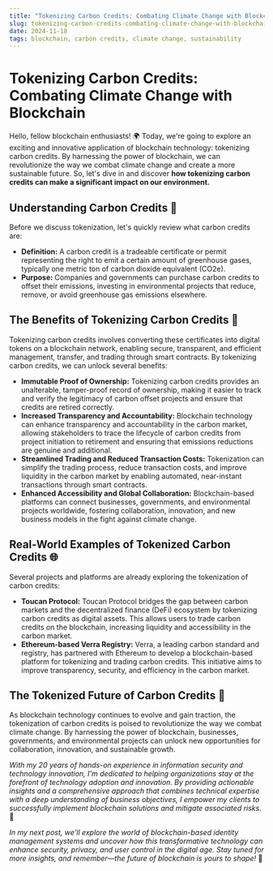 ```yaml
---
title: "Tokenizing Carbon Credits: Combating Climate Change with Blockchain"
slug: tokenizing-carbon-credits-combating-climate-change-with-blockchain
date: 2024-11-18
tags: blockchain, carbon credits, climate change, sustainability
---
```


# Tokenizing Carbon Credits: Combating Climate Change with Blockchain

Hello, fellow blockchain enthusiasts! 🌍 Today, we're going to explore an exciting and innovative application of blockchain technology: tokenizing carbon credits. By harnessing the power of blockchain, we can revolutionize the way we combat climate change and create a more sustainable future. So, let's dive in and discover **how tokenizing carbon credits can make a significant impact on our environment.**

## Understanding Carbon Credits 🌳

Before we discuss tokenization, let's quickly review what carbon credits are:

- **Definition:** A carbon credit is a tradeable certificate or permit representing the right to emit a certain amount of greenhouse gases, typically one metric ton of carbon dioxide equivalent (CO2e).
- **Purpose:** Companies and governments can purchase carbon credits to offset their emissions, investing in environmental projects that reduce, remove, or avoid greenhouse gas emissions elsewhere.

## The Benefits of Tokenizing Carbon Credits 💚

Tokenizing carbon credits involves converting these certificates into digital tokens on a blockchain network, enabling secure, transparent, and efficient management, transfer, and trading through smart contracts. By tokenizing carbon credits, we can unlock several benefits:

- **Immutable Proof of Ownership:** Tokenizing carbon credits provides an unalterable, tamper-proof record of ownership, making it easier to track and verify the legitimacy of carbon offset projects and ensure that credits are retired correctly.
- **Increased Transparency and Accountability:** Blockchain technology can enhance transparency and accountability in the carbon market, allowing stakeholders to trace the lifecycle of carbon credits from project initiation to retirement and ensuring that emissions reductions are genuine and additional.
- **Streamlined Trading and Reduced Transaction Costs:** Tokenization can simplify the trading process, reduce transaction costs, and improve liquidity in the carbon market by enabling automated, near-instant transactions through smart contracts.
- **Enhanced Accessibility and Global Collaboration:** Blockchain-based platforms can connect businesses, governments, and environmental projects worldwide, fostering collaboration, innovation, and new business models in the fight against climate change.

## Real-World Examples of Tokenized Carbon Credits 🌐

Several projects and platforms are already exploring the tokenization of carbon credits:

- **Toucan Protocol:** Toucan Protocol bridges the gap between carbon markets and the decentralized finance (DeFi) ecosystem by tokenizing carbon credits as digital assets. This allows users to trade carbon credits on the blockchain, increasing liquidity and accessibility in the carbon market.
- **Ethereum-based Verra Registry:** Verra, a leading carbon standard and registry, has partnered with Ethereum to develop a blockchain-based platform for tokenizing and trading carbon credits. This initiative aims to improve transparency, security, and efficiency in the carbon market.

## The Tokenized Future of Carbon Credits 🔮

As blockchain technology continues to evolve and gain traction, the tokenization of carbon credits is poised to revolutionize the way we combat climate change. By harnessing the power of blockchain, businesses, governments, and environmental projects can unlock new opportunities for collaboration, innovation, and sustainable growth.

*With my 20 years of hands-on experience in information security and technology innovation, I'm dedicated to helping organizations stay at the forefront of technology adoption and innovation. By providing actionable insights and a comprehensive approach that combines technical expertise with a deep understanding of business objectives, I empower my clients to successfully implement blockchain solutions and mitigate associated risks.* 💼

*In my next post, we'll explore the world of blockchain-based identity management systems and uncover how this transformative technology can enhance security, privacy, and user control in the digital age. Stay tuned for more insights, and remember—the future of blockchain is yours to shape!* 🌟